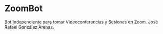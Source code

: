 # ZoomBot
 Bot Independiente para tomar Videoconferencias y Sesiones en Zoom.
José Rafael González Arenas.
